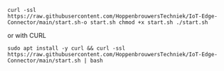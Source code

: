 `curl -ssl https://raw.githubusercontent.com/HoppenbrouwersTechniek/IoT-Edge-Connector/main/start.sh-o start.sh
chmod +x start.sh
./start.sh`


or with CURL 

`sudo apt install -y curl && curl -ssl https://raw.githubusercontent.com/HoppenbrouwersTechniek/IoT-Edge-Connector/main/start.sh | bash`
